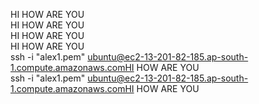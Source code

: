 HI HOW ARE YOU <br>
HI HOW ARE YOU <br>
HI HOW ARE YOU <br>
HI HOW ARE YOU <br>
ssh -i "alex1.pem" ubuntu@ec2-13-201-82-185.ap-south-1.compute.amazonaws.comHI HOW ARE YOU <br>
ssh -i "alex1.pem" ubuntu@ec2-13-201-82-185.ap-south-1.compute.amazonaws.comHI HOW ARE YOU <br>
